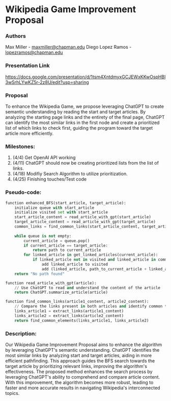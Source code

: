 # Wikipedia Game Improvement Proposal

### Authors

Max Miller - maxmiller@chapman.edu
Diego Lopez Ramos - lopezramos@chapman.edu

### Presentation Link

https://docs.google.com/presentation/d/1tsm4XntdmyxGCJEWxKKwOspHBl3wSrhLYwKZ5r-2z8U/edit?usp=sharing

### Proposal

To enhance the Wikipedia Game, we propose leveraging ChatGPT to create semantic understanding by reading the start and target articles. By analyzing the starting page links and the entirety of the final page, ChatGPT can identify the most similar links in the first node and create a prioritized list of which links to check first, guiding the program toward the target article more efficiently.

### Milestones:

1. (4/4) Get OpenAI API working
2. (4/11) ChatGPT should now be creating prioritized lists from the list of links.
3. (4/18) Modifiy Search Algorithm to utilize prioritization.
4. (4/25) Finishing touches/Test code

### Pseudo-code:

```python
function enhanced_BFS(start_article, target_article):
    initialize queue with start_article
    initialize visited set with start_article
    start_article_content = read_article_with_gpt(start_article)
    target_article_content = read_article_with_gpt(target_article)
    common_links = find_common_links(start_article_content, target_article_content)
  
    while queue is not empty:
        current_article = queue.pop()
        if current_article == target_article:
            return path to current_article
        for linked_article in get_linked_articles(current_article):
            if linked_article not in visited and linked_article in common_links:
                add linked_article to visited
                add (linked_article, path_to_current_article + linked_article) to queue
    return "No path found"

function read_article_with_gpt(article):
    // Use ChatGPT to read and understand the content of the article
    return ChatGPT.summarize_article(article)

function find_common_links(article1_content, article2_content):
    // Compare the links present in both articles and identify common topics
    links_article1 = extract_links(article1_content)
    links_article2 = extract_links(article2_content)
    return find_common_elements(links_article1, links_article2)
```

### Description:

Our Wikipedia Game Improvement Proposal aims to enhance the algorithm by leveraging ChatGPT's semantic understanding. ChatGPT identifies the most similar links by analyzing start and target articles, aiding in more efficient pathfinding. This approach guides the BFS search towards the target article by prioritizing relevant links, improving the algorithm's effectiveness. The proposed method enhances the search process by leveraging ChatGPT's ability to comprehend and compare article content. With this improvement, the algorithm becomes more robust, leading to faster and more accurate results in navigating Wikipedia's interconnected topics.
